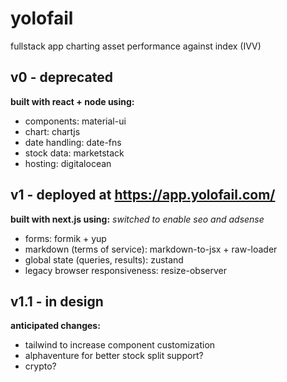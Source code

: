 # yolofail

fullstack app charting asset performance against index (IVV)

## v0 - deprecated

**built with react + node using:**

- components: material-ui
- chart: chartjs
- date handling: date-fns
- stock data: marketstack
- hosting: digitalocean

## v1 - deployed at https://app.yolofail.com/

**built with next.js using:**
_switched to enable seo and adsense_

- forms: formik + yup
- markdown (terms of service): markdown-to-jsx + raw-loader
- global state (queries, results): zustand
- legacy browser responsiveness: resize-observer

## v1.1 - in design

**anticipated changes:**

- tailwind to increase component customization
- alphaventure for better stock split support?
- crypto?